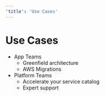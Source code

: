 ```yaml
---
'title': 'Use Cases'
---
```


# Use Cases

- App Teams
  - Greenfield architecture
  - AWS Migrations
- Platform Teams
  - Accelerate your service catalog
  - Expert support

<!-- ##DOCS-SOURCER-START
{"sourcePlugin":"Local File Copier","hash":"702cd9765c4f4a5e689f4867ed709e03"}
##DOCS-SOURCER-END -->
